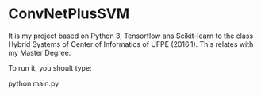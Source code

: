 # ConvNetPlusSVM
It is my project based on Python 3, Tensorflow ans Scikit-learn to the class Hybrid Systems of Center of Informatics of UFPE (2016.1).
This relates with my Master Degree.

To run it, you shoult type:

python main.py


